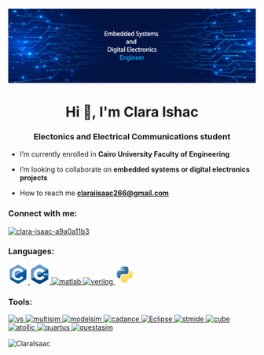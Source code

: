 ![MasterHead](https://github.com/ClaraIsaac/ClaraIsaac/blob/main/untitled1-01.png)
<h1 align="center">Hi 👋, I'm Clara Ishac</h1>
<h3 align="center">Electonics and Electrical Communications student</h3>

- I’m currently enrolled in **Cairo University Faculty of Engineering**

- I’m looking to collaborate on **embedded systems or digital electronics projects**

- How to reach me **claraiisaac266@gmail.com**

<h3 align="left">Connect with me:</h3>
<p align="left">
<a href="https://linkedin.com/in/clara-isaac-a9a0a11b3" target="blank"><img align="center" src="https://raw.githubusercontent.com/rahuldkjain/github-profile-readme-generator/master/src/images/icons/Social/linked-in-alt.svg" alt="clara-isaac-a9a0a11b3" height="30" width="40" /></a>
</p>

<h3 align="left">Languages:</h3>
<p align="left"> <a href="https://www.cprogramming.com/" target="_blank" rel="noreferrer"> <img src="https://raw.githubusercontent.com/devicons/devicon/master/icons/c/c-original.svg" alt="c" width="40" height="40"/> </a> <a href="https://www.w3schools.com/cpp/" target="_blank" rel="noreferrer"> <img src="https://raw.githubusercontent.com/devicons/devicon/master/icons/cplusplus/cplusplus-original.svg" alt="cplusplus" width="40" height="40"/> </a> <a href="https://www.mathworks.com/" target="_blank" rel="noreferrer"> <img src="https://upload.wikimedia.org/wikipedia/commons/2/21/Matlab_Logo.png" alt="matlab" width="40" height="40"/> </a> <a href="https://www.verilog.com/" target="_blank" rel="noreferrer"> <img src="https://www.verilog.com/img/verilog.gif" alt="verilog" width="40" height="40"/> </a> <a href="https://www.python.org" target="_blank" rel="noreferrer"> <img src="https://raw.githubusercontent.com/devicons/devicon/master/icons/python/python-original.svg" alt="python" width="40" height="40"/> </a> </p>

<h3 align="left">Tools:</h3>
<p align="left"> <a href="https://visualstudio.microsoft.com/" target="_blank" rel="noreferrer"> <img src="https://visualstudio.microsoft.com/wp-content/uploads/2021/10/Product-Icon.svg" alt="vs" width="40" height="40"/> </a> <a href="https://www.multisim.com/" target="_blank" rel="noreferrer"> <img src="https://ni.scene7.com/is/image/ni/Multisim_BG?$ni-icon-pm$" alt="multisim" width="40" height="40"/> </a> <a href="https://eda.sw.siemens.com/en-US/ic/modelsim/" target="_blank" rel="noreferrer"> <img src="https://img.informer.com/icons/png/32/4007/4007203.png" alt="modelsim" width="40" height="40"/> </a> <a href="https://www.cadence.com/en_US/home.html" target="_blank" rel="noreferrer"> <img src="https://encrypted-tbn0.gstatic.com/images?q=tbn:ANd9GcQWFOCeUHJrqVuPwWIm_-KqjRUqS1zo5ROIk7QEMR3bQ6oPeu74fYLW2KIzKX-6fCZBpw&usqp=CAU" alt="cadance" width="120" height="40"/> </a> <a href="https://www.eclipse.org/" target="_blank" rel="noreferrer"> <img src="https://cdn.freebiesupply.com/logos/large/2x/eclipse-11-logo-png-transparent.png" alt="Eclipse" width="40" height="40"/> </a> <a href="https://www.st.com/en/development-tools/stsw-link004.html" target="_blank" rel="noreferrer"> <img src="https://dl.flathub.org/repo/appstream/x86_64/icons/128x128/com.st.STM32CubeIDE.png" alt="stmide" width="40" height="40"/> </a> <a href="https://www.st.com/en/development-tools/stm32cubemx.html#overview" target="_blank" rel="noreferrer"> <img src="https://img.informer.com/icons/png/128/7388/7388283.png" alt="cube" width="40" height="40"/> </a> <a href="https://www.st.com/en/development-tools/truestudio.html" target="_blank" rel="noreferrer"> <img src="https://pbs.twimg.com/profile_images/595878724345573377/QSGN-Qfe_400x400.png" alt="atollic" width="40" height="40"/> </a> <a href="https://www.intel.com/content/www/us/en/software-kit/660907/intel-quartus-prime-lite-edition-design-software-version-20-1-1-for-windows.html" target="_blank" rel="noreferrer"> <img src="https://downloadlynet.ir/wp-content/uploads/2020/03/Quartus-Prime-.png" alt="quartus" width="40" height="40"/> </a> <a href="https://eda.sw.siemens.com/en-US/ic/questa/simulation/advanced-simulator/" target="_blank" rel="noreferrer"> <img src="https://downloadlynet.ir/wp-content/uploads/2020/03/QuestaSim.png" alt="questasim" width="40" height="40"/> </a></p>
  
<p><img align="center" src="https://github-readme-stats.vercel.app/api/top-langs?username=ClaraIsaac&show_icons=true&locale=en&layout=compact" alt="ClaraIsaac" /></p>
